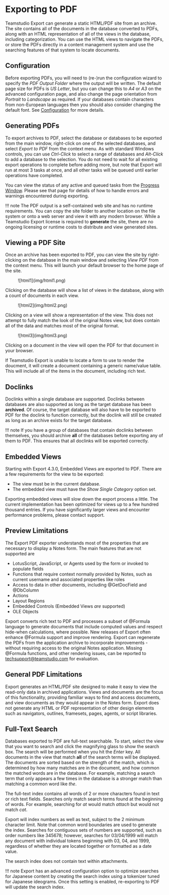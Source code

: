# Exporting to PDF

Teamstudio Export can generate a static HTML/PDF site from an archive. The site contains all of the documents in the database converted to PDFs, along with an HTML representation of all of the views in the database, including categorization. You can use the HTML views to navigate the PDFs, or store the PDFs directly in a content management system and use the searching features of that system to locate documents.

## Configuration
Before exporting PDFs, you will need to (re-)run the configuration wizard to specify the *PDF Output Folder* where the output will be written. The default page size for PDFs is *US Letter*, but you can change this to *A4* or *A3* on the advanced configuration page, and also change the page orientation from *Portrait* to *Landscape* as required. If your databases contain characters from non-European languages then you should also consider changing the default font. See [Configuration](configuration.md) for more details.

## Generating PDFs
To export archives to PDF, select the database or databases to be exported from the main window, right-click on one of the selected databases, and select *Export to PDF* from the context menu. As with standard Windows controls, you can use *Ctrl-Click* to select a range of databases and *Alt-Click* to add a database to the selection. You do not need to wait for all existing export operations to complete before adding more, but note that Export will run at most 3 tasks at once, and all other tasks will be queued until earlier operations have completed.

You can view the status of any active and queued tasks from the [Progress Window](progress.md). Please see that page for details of how to handle errors and warnings encountered during exporting.

!!! note
    The PDF output is a self-contained web site and has no runtime requirements. You can copy the site
    folder to another location on the file system or onto a web server and view it with any modern browser.
    While a Teamstudio Export license is required to **generate** the site, there are no ongoing licensing
    or runtime costs to distribute and view generated sites.
    
## Viewing a PDF Site
Once an archive has been exported to PDF, you can view the site by right-clicking on the database in the main window and selecting *View PDF* from the context menu. This will launch your default browser to the home page of the site.

<figure markdown="1">
  ![html1](img/html1.png)
</figure>

Clicking on the database will show a list of views in the database, along with a count of documents in each view.

<figure markdown="1">
   ![html2](img/html2.png)
</figure>

Clicking on a view will show a representation of the view. This does not attempt to fully match the look of the original Notes view, but does contain all of the data and matches most of the original format.

<figure markdown="1">
  ![html3](img/html3.png)
</figure>

Clicking on a document in the view will open the PDF for that document in your browser.

If Teamstudio Export is unable to locate a form to use to render the doucment, it will create a document containing a generic name/value table. This will include all of the items in the document, including rich text.

## Doclinks
Doclinks within a single database are supported. Doclinks between databases are also supported as long as the target database has been **archived**. Of course, the target database will also have to be exported to PDF for the doclink to function correctly, but the doclink will still be created as long as an archive exists for the target database.

!!! note
    If you have a group of databases that contain doclinks between themselves, you should archive **all**
    of the databases before exporting any of them to PDF. This ensures that all doclinks will be exported
    correctly.

## Embedded Views
Starting with Export 4.3.0, Embedded Views are exported to PDF. There are a few requirements for the view to be exported:

* The view must be in the current database.
* The embedded view must have the *Show Single Category* option set.

Exporting embedded views will slow down the export process a little. The current implementation has been optimized for views up to a few hundred thousand entries. If you have significantly larger views and encounter performance problems, please contact support.
    
## Preview Limitations
The Export PDF exporter understands most of the properties that are necessary to display a Notes form. The main features that are not supported are

* LotusScript, JavaScript, or Agents used by the form or invoked to populate fields
* Functions that require context normally provided by Notes, such as current username and associated properties like roles
* Access to data in other documents, including @GetDocField and @DbColumn
* Actions
* Layout Regions
* Embedded Controls (Embedded Views *are* supported)
* OLE Objects

Export converts rich text to PDF and processes a subset of @Formula language to generate documents that include computed values and respect hide-when calculations, where possible. New releases of Export often enhance @Formula support and improve rendering. Export can regenerate the PDFs from the application archive to incorporate improvements - without requiring access to the original Notes application. Missing @Formula functions, and other rendering issues, can be reported to [techsupport@teamstudio.com](mailto:techsupport@teamstudio.com) for evaluation.

## General PDF Limitations
Export generates an HTML/PDF site designed to make it easy to view the read-only data in archived applications. Views and documents are the focus of this functionality, providing familiar ways to find and access documents, and view documents as they would appear in the Notes form. Export does not generate any HTML or PDF representation of other design elements such as navigators, outlines, framesets, pages, agents, or script libraries.

## Full-Text Search
Databases exported to PDF are full-text searchable. To start, select the view that you want to search and click the magnifying glass to show the search box. The search will be performed when you hit the *Enter* key. All documents in the view that match **all** of the search terms will be displayed. The documents are sorted based on the strength of the match, which is determined by how many matches are in the document, and how common the matched words are in the database. For example, matching a search term that only appears a few times in the database is a stronger match than matching a common word like *the*.

The full-text index contains all words of 2 or more characters found in text or rich text fields. Searches only match search terms found at the beginning of words. For example, searching for *at* would match *attach* but would not match *cat*.

Export will index numbers as well as text, subject to the 2 minimum character limit. Note that common word boundaries are used to generate the index. Searches for contiguous sets of numbers are supported, such as order numbers like 345678; however, searches for 03/04/1999 will match any document with individual tokens beginning with 03, 04, and 1999, regardless of whether they are located together or formatted as a date value.

The search index does not contain text within attachments.

!!! note
    Export has an advanced configuration option to optimize searches for Japanese content by creating the
    search index using a tokenizer tuned for Japanese ideograms. Once this setting is enabled, re-exporting
    to PDF will update the search index.